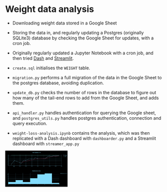 # Weight data analysis

- Downloading weight data stored in a Google Sheet
- Storing the data in, and regularly updating a Postgres (originally SQLite3) database by checking the Google Sheet for updates, with a cron job.
- Originally regularly updated a Jupyter Notebook with a cron job, and then tried [Dash](https://plot.ly/dash/) and [Streamlit](https://www.streamlit.io/).

- `create.sql` initialises the `WEIGHT` table.
- `migration.py` performs a full migration of the data in the Google Sheet to the postgres database, avoiding duplication.
- `update_db.py` checks the number of rows in the database to figure out how many of the tail-end rows to add from the Google Sheet, and adds them.
- `api_handler.py` handles authentication for querying the Google sheet, and `postgres_utils.py` handles postgres authentication, connection and query execution.
- `weight-loss-analysis.ipynb` contains the analysis, which was then replicated with a Dash dashboard with `dashboarder.py` and a Streamlit dashboard with `streamer_app.py` 

<img src="screenshot.png" alt="dashboard" style="width:200px;"/>
